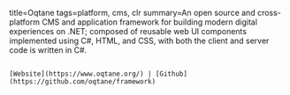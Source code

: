 title=Oqtane
tags=platform, cms, clr
summary=An open source and cross-platform CMS and application framework for building modern digital experiences on .NET; composed of reusable web UI components implemented using C#, HTML, and CSS, with both the client and server code is written in C#.
~~~~~~

[Website](https://www.oqtane.org/) | [Github](https://github.com/oqtane/framework)
